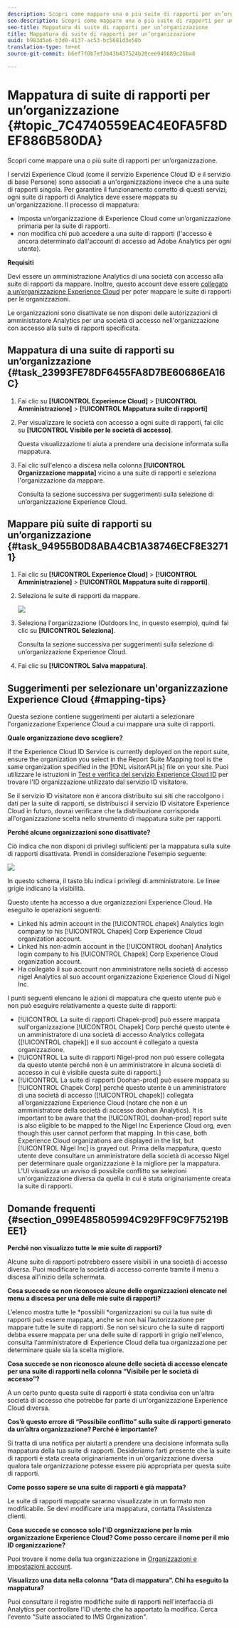 ```yaml
---
description: Scopri come mappare una o più suite di rapporti per un’organizzazione.
seo-description: Scopri come mappare una o più suite di rapporti per un’organizzazione.
seo-title: Mappatura di suite di rapporti per un’organizzazione
title: Mappatura di suite di rapporti per un’organizzazione
uuid: b983d5a6-b3d0-4137-ac53-bc5681d3e58b
translation-type: tm+mt
source-git-commit: b6ef7f0b7ef3b43b437524b20cee940889c26ba8

---
```



# Mappatura di suite di rapporti per un’organizzazione {#topic_7C4740559EAC4E0FA5F8DEF886B580DA}

Scopri come mappare una o più suite di rapporti per un’organizzazione.

I servizi Experience Cloud (come il servizio Experience Cloud ID e il servizio di base Persone) sono associati a un&#39;organizzazione invece che a una suite di rapporti singola. Per garantire il funzionamento corretto di questi servizi, ogni suite di rapporti di Analytics deve essere mappata su un&#39;organizzazione. Il processo di mappatura:

* Imposta un’organizzazione di Experience Cloud come un’organizzazione primaria per la suite di rapporti.
* non modifica chi può accedere a una suite di rapporti (l&#39;accesso è ancora determinato dall&#39;account di accesso ad Adobe Analytics per ogni utente).

**Requisiti**

Devi essere un amministrazione Analytics di una società con accesso alla suite di rapporti da mappare. Inoltre, questo account deve essere [collegato a un’organizzazione Experience Cloud](../admin-getting-started/organizations.md#topic_C31CB834F109465A82ED57FF0563B3F1) per poter mappare le suite di rapporti per le organizzazioni.

Le organizzazioni sono disattivate se non disponi delle autorizzazioni di amministratore Analytics per una società di accesso nell&#39;organizzazione con accesso alla suite di rapporti specificata.

## Mappatura di una suite di rapporti su un’organizzazione {#task_23993FE78DF6455FA8D7BE60686EA16C}

1. Fai clic su **[!UICONTROL Experience Cloud]** > **[!UICONTROL Amministrazione]** > **[!UICONTROL Mappatura suite di rapporti]**

1. Per visualizzare le società con accesso a ogni suite di rapporti, fai clic su **[!UICONTROL Visibile per le società di accesso]**.

   Questa visualizzazione ti aiuta a prendere una decisione informata sulla mappatura.

1. Fai clic sull&#39;elenco a discesa nella colonna **[!UICONTROL Organizzazione mappata]** vicino a una suite di rapporti e seleziona l&#39;organizzazione da mappare.

   Consulta la sezione successiva per suggerimenti sulla selezione di un’organizzazione Experience Cloud.

## Mappare più suite di rapporti su un’organizzazione {#task_94955B0D8ABA4CB1A38746ECF8E32711}

1. Fai clic su **[!UICONTROL Experience Cloud]** > **[!UICONTROL Amministrazione]** > **[!UICONTROL Mappatura suite di rapporti]**.

1. Seleziona le suite di rapporti da mappare.

   ![](assets/rs-mapping-multiple.png)

1. Seleziona l&#39;organizzazione (Outdoors Inc, in questo esempio), quindi fai clic su **[!UICONTROL Seleziona]**.

   Consulta la sezione successiva per suggerimenti sulla selezione di un’organizzazione Experience Cloud.

1. Fai clic su **[!UICONTROL Salva mappatura]**.

## Suggerimenti per selezionare un&#39;organizzazione Experience Cloud {#mapping-tips}

Questa sezione contiene suggerimenti per aiutarti a selezionare l&#39;organizzazione Experience Cloud a cui mappare una suite di rapporti.

**Quale organizzazione devo scegliere?**

If the Experience Cloud ID Service is currently deployed on the report suite, ensure the organization you select in the Report Suite Mapping tool is the same organization specified in the [!DNL visitorAPI.js] file on your site. Puoi utilizzare le istruzioni in [Test e verifica del servizio Experience Cloud ID](https://docs.adobe.com/content/help/en/id-service/using/implementation-guides/test-verify.html) per trovare l&#39;ID organizzazione utilizzato dal servizio ID visitatore.

Se il servizio ID visitatore non è ancora distribuito sui siti che raccolgono i dati per la suite di rapporti, se distribuisci il servizio ID visitatore Experience Cloud in futuro, dovrai verificare che la distribuzione corrisponda all&#39;organizzazione scelta nello strumento di mappatura suite per rapporti.

**Perché alcune organizzazioni sono disattivate?**

Ciò indica che non disponi di privilegi sufficienti per la mappatura sulla suite di rapporti disattivata. Prendi in considerazione l&#39;esempio seguente:

![](assets/rs-mapping.png)

In questo schema, il tasto blu indica i privilegi di amministratore. Le linee grigie indicano la visibilità.

Questo utente ha accesso a due organizzazioni Experience Cloud. Ha eseguito le operazioni seguenti:

* Linked his admin account in the [!UICONTROL chapek] Analytics login company to his [!UICONTROL Chapek] Corp Experience Cloud organization account.
* Linked his non-admin account in the [!UICONTROL doohan] Analytics login company to his [!UICONTROL Chapek] Corp Experience Cloud organization account.
* Ha collegato il suo account non amministratore nella società di accesso nigel Analytics al suo account organizzazione Experience Cloud di Nigel Inc.

I punti seguenti elencano le azioni di mappatura che questo utente può e non può eseguire relativamente a queste suite di rapporti:

* [!UICONTROL La suite di rapporti Chapek-prod] può essere mappata sull&#39;organizzazione [!UICONTROL Chapek] Corp perché questo utente è un amministratore di una società di accesso Analytics collegata ([!UICONTROL chapek]) e il suo account è collegato a questa organizzazione.
* [!UICONTROL La suite di rapporti Nigel-prod non può essere collegata da questo utente perché non è un amministratore in alcuna società di accesso in cui è visibile questa suite di rapporti.]
* [!UICONTROL La suite di rapporti Doohan-prod] può essere mappata su [!UICONTROL Chapek Corp] perché questo utente è un amministratore di una società di accesso ([!UICONTROL chapek]) collegata all’organizzazione Experience Cloud (notare che non è un amministratore della società di accesso doohan Analytics). It is important to be aware that the [!UICONTROL doohan-prod] report suite is also eligible to be mapped to the Nigel Inc Experience Cloud org, even though this user cannot perform that mapping. In this case, both Experience Cloud organizations are displayed in the list, but [!UICONTROL Nigel Inc] is grayed out. Prima della mappatura, questo utente deve consultare un amministratore della società di accesso Nigel per determinare quale organizzazione è la migliore per la mappatura. L&#39;UI visualizza un avviso di possibile conflitto se selezioni un&#39;organizzazione diversa da quella in cui è stata originariamente creata la suite di rapporti.

## Domande frequenti {#section_099E485805994C929FF9C9F75219BEE1}

**Perché non visualizzo tutte le mie suite di rapporti?**

Alcune suite di rapporti potrebbero essere visibili in una società di accesso diversa. Puoi modificare la società di accesso corrente tramite il menu a discesa all&#39;inizio della schermata.

**Cosa succede se non riconosco alcune delle organizzazioni elencate nel menu a discesa per una delle mie suite di rapporti?**

L’elenco mostra tutte le *possibili *organizzazioni su cui la tua suite di rapporti può essere mappata, anche se non hai l’autorizzazione per mappare tutte le suite di rapporti. Se non sei sicuro che la suite di rapporti debba essere mappata per una delle suite di rapporti in grigio nell&#39;elenco, consulta l&#39;amministratore di Experience Cloud della tua organizzazione per determinare quale sia la scelta migliore.

**Cosa succede se non riconosco alcune delle società di accesso elencate per una suite di rapporti nella colonna “Visibile per le società di accesso”?**

A un certo punto questa suite di rapporti è stata condivisa con un&#39;altra società di accesso che potrebbe far parte di un&#39;organizzazione Experience Cloud diversa.

**Cos’è questo errore di “Possibile conflitto” sulla suite di rapporti generato da un’altra organizzazione? Perché è importante?**

Si tratta di una notifica per aiutarti a prendere una decisione informata sulla mappatura della tua suite di rapporti. Desideriamo farti presente che la suite di rapporti è stata creata originariamente in un&#39;organizzazione diversa qualora tale organizzazione potesse essere più appropriata per questa suite di rapporti.

**Come posso sapere se una suite di rapporti è già mappata?**

Le suite di rapporti mappate saranno visualizzate in un formato non modificabile. Se devi modificare una mappatura, contatta l&#39;Assistenza clienti.

**Cosa succede se conosco solo l&#39;ID organizzazione per la mia organizzazione Experience Cloud? Come posso cercare il nome per il mio ID organizzazione?**

Puoi trovare il nome della tua organizzazione in [Organizzazioni e impostazioni account](https://docs.adobe.com/content/help/en/core-services/interface/manage-users-and-products/organizations.html).

**Visualizzo una data nella colonna “Data di mappatura”. Chi ha eseguito la mappatura?**

Puoi consultare il registro modifiche suite di rapporti nell&#39;interfaccia di Analytics per controllare l&#39;ID utente che ha apportato la modifica. Cerca l&#39;evento &quot;Suite associated to IMS Organization&quot;.
